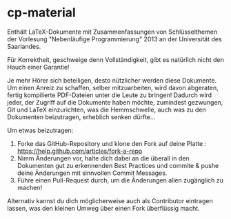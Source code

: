 cp-material
===========

Enthält LaTeX-Dokumente mit Zusammenfassungen von Schlüsselthemen der Vorlesung "Nebenläufige Programmierung" 2013 an der Universität des Saarlandes.

Für Korrektheit, geschweige denn Vollständigkeit, gibt es natürlich nicht den Hauch einer Garantie!

Je mehr Hörer sich beteiligen, desto nützlicher werden diese Dokumente. Um einen Anreiz zu schaffen, selber mitzuarbeiten, wird davon abgeraten, fertig kompilierte PDF-Dateien unter die Leute zu bringen! Dadurch wird jeder, der Zugriff auf die Dokumente haben möchte, zumindest gezwungen, Git und LaTeX einzurichten, was die Hemmschwelle, auch was zu den Dokumenten beizutragen, erheblich senken dürfte...

Um etwas beizutragen:

1. Forke das GitHub-Repository und klone den Fork auf deine Platte : https://help.github.com/articles/fork-a-repo
2. Nimm Änderungen vor, halte dich dabei an die überall in den Dokumenten gut zu erkennenden Best Practices und commite & pushe deine Änderungen mit sinnvollen Commit Messages.
3. Führe einen Pull-Request durch, um die Änderungen allen zugänglich zu machen!

Alternativ kannst du dich möglicherweise auch als Contributor eintragen lassen, was den kleinen Umweg über einen Fork überflüssig macht.
